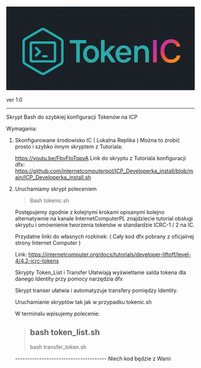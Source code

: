 ![TokenIC](TokenIC.png)
                           
   ver 1.0 

   ----------------------------------------------------
   Skrypt Bash do szybkiej konfiguracji Tokenów na ICP

   Wymagania:

   1) Skonfigurowane środowisko IC ( Lokalna Replika )
      Można to zrobić prosto i szybko innym skryptem z Tutoriala:

      https://youtu.be/FbvFtoTqpyA
      Link do skryptu z Tutoriala konfiguracji dfx:
      https://github.com/internetcomputerpol/ICP_Developerka_install/blob/main/ICP_Developerka_install.sh
   
   2) Uruchamiamy skrypt poleceniem

      > Bash tokenic.sh
      
      Postępujemy zgodnie z kolejnymi krokami opisanymi kolejno
      alternatywnie na kanale InternetComputerPL znajdziecie
      tutorial obsługi skryptu i omównienie tworzenia tokenów
      w standardzie ICRC-1 / 2 na IC.

      Przydatne linki do własnych rozkinek:
      ( Cały kod dfx pobrany z oficjalnej strony Internet Computer )

      Link: https://internetcomputer.org/docs/tutorials/developer-liftoff/level-4/4.2-icrc-tokens

       Skrypty Token_List i Transfer
       Ułatwiają wyświetlanie salda tokena dla danego Identity przy pomocy narzędzia dfx

       Skrypt transer ułatwia i automatyzuje transfery pomiędzy Identity.

       Uruchamianie skryptów tak jak w przypadku tokenic.sh

       W terminalu wpisujemy polecenie:

      > bash token_list.sh
      > ----------------------
      > bash transfer_token.sh

 

      -------------------------------------- Niech kod będzie z Wami
